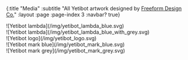 {:title "Media"
 :subtitle "All Yetibot artwork designed by <a target='_blank' href='http://www.freeformdesign.co/'>Freeform Design Co.</a>"
 :layout :page
 :page-index 3
 :navbar? true}

<div class="media-boxes">

<!-- can't indent or markdown will treat it like code -->

<div class="box has-text-centered">
  ![Yetibot lambda](/img/yetibot_lambda_blue.svg)
</div>

<div class="box has-text-centered">
  ![Yetibot lambda](/img/yetibot_lambda_blue_with_grey.svg)
</div>

<div class="box has-text-centered">
  ![Yetibot logo](/img/yetibot_logo.svg)
</div>

<div class="box has-text-centered">
  ![Yetibot mark blue](/img/yetibot_mark_blue.svg)
</div>

<div class="box has-text-centered">
  ![Yetibot mark grey](/img/yetibot_mark_grey.svg)
</div>

</div>
